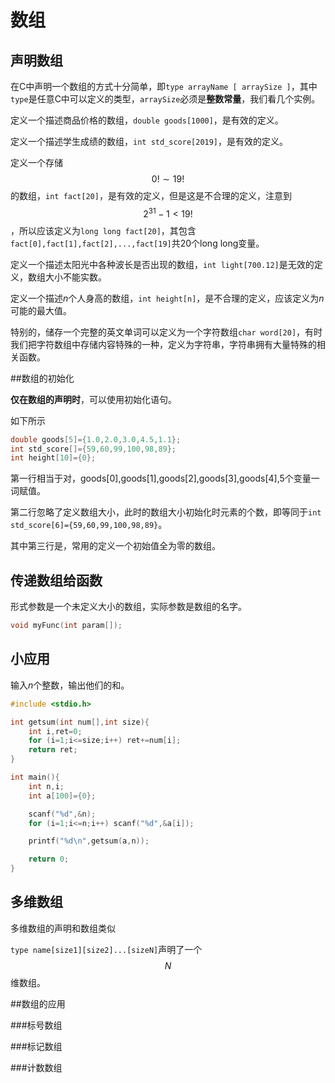 # 数组 


## 声明数组

在C中声明一个数组的方式十分简单，即`type arrayName [ arraySize ]`，其中`type`是任意C中可以定义的类型，`arraySize`必须是**整数常量**，我们看几个实例。

定义一个描述商品价格的数组，`double goods[1000]`，是有效的定义。

定义一个描述学生成绩的数组，`int std_score[2019]`，是有效的定义。

定义一个存储$$0! \sim 19!$$的数组，`int fact[20]`，是有效的定义，但是这是不合理的定义，注意到$$2^{31} -1 < 19!$$，所以应该定义为`long long fact[20]`，其包含`fact[0],fact[1],fact[2],...,fact[19]`共20个long long变量。

定义一个描述太阳光中各种波长是否出现的数组，`int light[700.12]`是无效的定义，数组大小不能实数。

定义一个描述$n$个人身高的数组，`int height[n]`，是不合理的定义，应该定义为$n$可能的最大值。

特别的，储存一个完整的英文单词可以定义为一个字符数组`char word[20]`，有时我们把字符数组中存储内容特殊的一种，定义为字符串，字符串拥有大量特殊的相关函数。

##数组的初始化

**仅在数组的声明时**，可以使用初始化语句。

如下所示

```c
double goods[5]={1.0,2.0,3.0,4.5,1.1};
int std_score[]={59,60,99,100,98,89};
int height[10]={0};
```

第一行相当于对，goods[0],goods[1],goods[2],goods[3],goods[4],5个变量一词赋值。

第二行忽略了定义数组大小，此时的数组大小初始化时元素的个数，即等同于`int std_score[6]={59,60,99,100,98,89}`。

其中第三行是，常用的定义一个初始值全为零的数组。

## 传递数组给函数

形式参数是一个未定义大小的数组，实际参数是数组的名字。

```c
void myFunc(int param[]);
```

## 小应用
输入$n$个整数，输出他们的和。

```c
#include <stdio.h>

int getsum(int num[],int size){
	int i,ret=0;
	for (i=1;i<=size;i++) ret+=num[i];
	return ret;
}

int main(){
	int n,i;
	int a[100]={0};

	scanf("%d",&n);
	for (i=1;i<=n;i++) scanf("%d",&a[i]);

	printf("%d\n",getsum(a,n));

	return 0;
}
```

## 多维数组

多维数组的声明和数组类似

`type name[size1][size2]...[sizeN]`声明了一个$$N$$维数组。

##数组的应用

###标号数组

###标记数组

###计数数组
